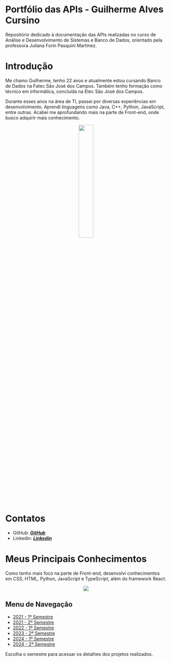 # Portfólio das APIs - Guilherme Alves Cursino
Repositório dedicado à documentação das APIs realizadas no curso de Análise e Desenvolvimento de Sistemas e Banco de Dados, orientado pela professora Juliana Forin Pasquini Martinez.

# Introdução
Me chamo Guilherme, tenho 22 anos e atualmente estou cursando Banco de Dados na Fatec São José dos Campos. Também tenho formação como técnico em informática, concluída na Etec São José dos Campos.

Durante esses anos na área de TI, passei por diversas experiências em desenvolvimento. Aprendi linguagens como Java, C++, Python, JavaScript, entre outras. Acabei me aprofundando mais na parte de Front-end, onde busco adquirir mais conhecimento.

<p align="center"><img src="https://github.com/guilherme0066/PortfolioBanco_de_Dados/blob/main/Imagens/FotoGuilherme.png" width="30%"></p>

# Contatos 
- GitHub: [***GitHub***](https://github.com/guilherme0066)
- Linkedin: [***Linkedin***](https://www.linkedin.com/in/guilherme-cursino-679410213/)


# Meus Principais Conhecimentos

Como tenho mais foco na parte de Front-end, desenvolvi conhecimentos em CSS, HTML, Python, JavaScript e TypeScript, além do framework React.

<p align="center">
  <a href="https://skillicons.dev">
    <img src="https://skillicons.dev/icons?i=css,html,python,javascript,typescript,react" />
  </a>
</p>

 ## Menu de Navegação

- [2021 - 1º Semestre](./1semestre.md)
- [2021 - 2º Semestre](./2semestre.md)
- [2022 - 1º Semestre](./3semestre.md)
- [2023 - 2º Semestre](./4semestre.md)
- [2024 - 1º Semestre](./5semestre.md)
- [2024 - 2º Semestre](./6semestre.md)

Escolha o semestre para acessar os detalhes dos projetos realizados.

